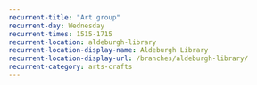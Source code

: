 ```yaml
---
recurrent-title: "Art group"
recurrent-day: Wednesday
recurrent-times: 1515-1715
recurrent-location: aldeburgh-library
recurrent-location-display-name: Aldeburgh Library
recurrent-location-display-url: /branches/aldeburgh-library/
recurrent-category: arts-crafts
---
```

